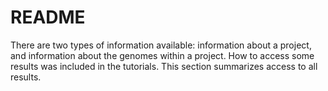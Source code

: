 # README

There are two types of information available: information about a project, and information about the genomes within a project. How to access some results was included in the tutorials. This section summarizes access to all results.

